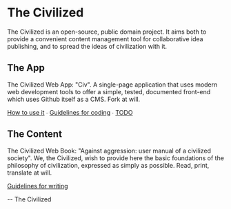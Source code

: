 # The Civilized

The Civilized is an open-source, public domain project. It aims both to provide a convenient content management tool for collaborative idea publishing, and to spread the ideas of civilization with it.

## The App

The Civilized Web App: "Civ". A single-page application that uses modern web development tools to offer a simple, tested, documented front-end which uses Github itself as a CMS. Fork at will.

[How to use it](README_USE.md) ∙ [Guidelines for coding](README_CODE.md) ∙ [TODO](README_TODO.md)

## The Content

The Civilized Web Book: "Against aggression: user manual of a civilized society". We, the Civilized, wish to provide here the basic foundations of the philosophy of civilization, expressed as simply as possible. Read, print, translate at will.

[Guidelines for writing](README_WRITE.md)

-- The Civilized

